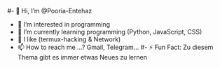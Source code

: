 
#- 👋 Hi, I’m @Pooria-Entehaz
- 👀 I’m interested in programming
- 🌱 I’m currently learning programming (Python, JavaScript, CSS)
- 💞️ I like (termux-hacking & Network)
- 📫 How to reach me ...?  Gmail, Telegram...
#- ⚡ Fun Fact: Zu diesem Thema gibt es immer etwas Neues zu lernen

<!---
Pooria-Entehaz/Pooria-Entehaz is a ✨ special ✨ repository because its `README.md` (this file) appears on your GitHub profile.
You can click the Preview link to take a look at your changes.
--->
